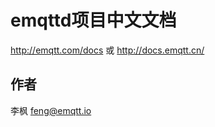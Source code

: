 
emqttd项目中文文档
==================

http://emqtt.com/docs 或 http://docs.emqtt.cn/

作者
----

李枫 <feng@emqtt.io>

